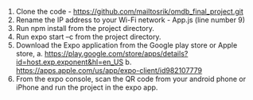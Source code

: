 1.	Clone the code - https://github.com/mailtosrik/omdb_final_project.git  
2.	Rename the IP address to your Wi-Fi network - App.js (line number 9)
3.	Run npm install from the project directory. 
4.	Run expo start –c from the project directory. 
5.	Download the Expo application from the Google play store or Apple store,
a.	https://play.google.com/store/apps/details?id=host.exp.exponent&hl=en_US
b.	https://apps.apple.com/us/app/expo-client/id982107779
6.	From the expo console, scan the QR code from your android phone or iPhone and run the project in the expo app. 
